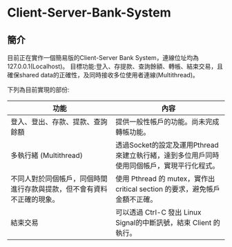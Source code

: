 # Client-Server-Bank-System
## 簡介
目前正在實作一個簡易版的Client-Server Bank System，連線位址均為127.0.0.1(Localhost)。
目標功能:登入、存提款、查詢餘額、轉帳、結束交易，且確保shared data的正確性，及同時接收多位使用者連線(Multithread)。

下列為目前實現的部份:


| 功能                 | 內容                                                       |
| -------------------- | ---------------------------------------------------------- |
| 登入、登出、存款、提款、查詢餘額     | 提供一般性帳戶的功能。尚未完成轉帳功能。            |
| 多執行緒 (Multithread) | 透過Socket的設定及運用Pthread來建立執行緒，達到多位用戶同時使用同個帳戶，實現平行化程式。|
| 不同人對於同個帳戶，同個時間進行存款與提款，但不會有資料不正確的現象。| 使用 Pthread 的 mutex，實作出critical section 的要求，避免帳戶金額不正確。|
| 結束交易 | 可以透過 Ctrl-C 發出 Linux Signal的中斷訊號，結束 Client 的執行。 | 
